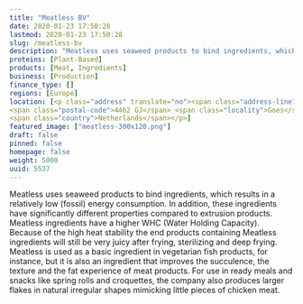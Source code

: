 ```yaml
---
title: "Meatless BV"
date: 2020-01-23 17:50:28
lastmod: 2020-01-23 17:50:28
slug: /meatless-bv
description: "Meatless uses seaweed products to bind ingredients, which results in a relatively low (fossil) energy consumption. In addition, these ingredients have significantly different properties compared to extrusion products. Meatless ingredients have a higher WHC (Water Holding Capacity). Because of the high heat stability the end products containing Meatless ingredients will still be very juicy after frying, sterilizing and deep frying."
proteins: [Plant-Based]
products: [Meat, Ingredients]
business: [Production]
finance_type: []
regions: [Europe]
location: [<p class="address" translate="no"><span class="address-line1">Gebroeders Spykerstraat</span><br>
<span class="postal-code">4462 GJ</span> <span class="locality">Goes</span><br>
<span class="country">Netherlands</span></p>]
featured_image: ["meatless-300x120.png"]
draft: false
pinned: false
homepage: false
weight: 5000
uuid: 5537
---
```

<p>Meatless uses seaweed products to bind ingredients, which results in a relatively low (fossil) energy consumption. In addition, these ingredients have significantly different properties compared to extrusion products. Meatless ingredients have a higher WHC (Water Holding Capacity). Because of the high heat stability the end products containing Meatless ingredients will still be very juicy after frying, sterilizing and deep frying. Meatless is used as a basic ingredient in vegetarian fish products, for instance, but it is also an ingredient that improves the succulence, the texture and the fat experience of meat products. For use in ready meals and snacks like spring rolls and croquettes, the company also produces larger flakes in natural irregular shapes mimicking little pieces of chicken meat.</p>
